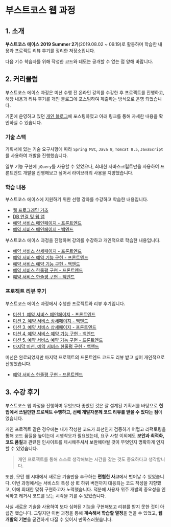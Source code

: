 # 부스트코스 웹 과정

## 1. 소개

**부스트코스 에이스 2019 Summer 2기**(2019.08.02 ~ 09.19)로 활동하며 학습한 내용과 프로젝트 리뷰 후기를 정리한 저장소입니다.

다음 기수 학습자를 위해 작성한 코드와 데모는 공개할 수 없는 점 양해 바랍니다.

## 2. 커리큘럼

부스트코스 에이스 과정은 미션 수행 전 온라인 강의를 수강한 후 프로젝트를 진행하고,
해당 내용과 리뷰 후기를 개인 블로그에 포스팅하여 제출하는 방식으로 운영 되었습니다.

기존에 운영하고 있던 [개인 블로그](https://mkki.github.io)에 포스팅하였고 아래 링크를 통해 자세한 내용을 확인하실 수 있습니다.

### 기술 스택

기획서에 있는 기술 요구사항에 따라 `Spring MVC`, `Java 8`, `Tomcat 8.5`, `JavaScript`를 사용하여 개발을 진행했습니다.

일부 기능 구현에 `jQuery`를 사용할 수 있었으나,
최대한 자바스크립트만을 사용하여 프론트엔드 개발을 진행해보고 싶어서 라이브러리 사용을 지양했습니다.

### 학습 내용

부스트코스 에이스에 지원하기 위한 선행 강좌를 수강하고 학습한 내용입니다.
* [웹 프로그래밍 기초](https://mkki.github.io/boostcourse/2019/07/12/boost-course-1.html)
* [DB 연결 및 웹 앱](https://mkki.github.io/boostcourse/2019/07/14/boost-course-2.html)
* [예약 서비스 메인페이지 - 프론트엔드](https://mkki.github.io/boostcourse/2019/07/18/boost-course-3.html)
* [예약 서비스 메인페이지 - 백엔드](https://mkki.github.io/boostcourse/2019/07/20/boost-course-4.html)

부스트코스 에이스 과정을 진행하며 강의를 수강하고 개인적으로 학습한 내용입니다.
* [예약 서비스 상세페이지 - 프론트엔드](https://mkki.github.io/boostcourse/2019/08/13/boost-course-5.html)
* [예약 서비스 예약 기능 구현 - 프론트엔드](https://mkki.github.io/boostcourse/2019/08/30/boost-course-6.html)
* [예약 서비스 예약 기능 구현 - 백엔드](https://mkki.github.io/boostcourse/2019/09/01/boost-course-7.html)
* [예약 서비스 한줄평 구현 - 프론트엔드]()
* [예약 서비스 한줄평 구현 - 백엔드]()

### 프로젝트 리뷰 후기

부스트코스 에이스 과정에서 수행한 프로젝트와 리뷰 후기입니다.
* [미션 1, 예약 서비스 메인페이지 - 프론트엔드](https://mkki.github.io/boostcourse/2019/08/08/boost-course-mission-1.html)
* [미션 2, 예약 서비스 상세페이지 - 백엔드](https://mkki.github.io/boostcourse/2019/08/23/boost-course-mission-2.html)
* [미션 3, 예약 서비스 상세페이지 - 프론트엔드](https://mkki.github.io/boostcourse/2019/08/26/boost-course-mission-3.html)
* [미션 4, 예약 서비스 예약 기능 구현 - 백엔드](https://mkki.github.io/boostcourse/2019/09/10/boost-course-mission-4.html)
* [미션 5, 예약 서비스 예약 기능 구현 - 프론트엔드](https://mkki.github.io/boostcourse/2019/09/10/boost-course-mission-5.html)
* [마지막 미션, 예약 서비스 한줄평 구현 - 백엔드]()

미션은 완료되었지만 마지막 프로젝트의 프론트엔드 코드도 리뷰 받고 싶어 개인적으로 진행했습니다.
* [예약 서비스 한줄평 구현 - 프론트엔드]()

## 3. 수강 후기

부스트코스 웹 과정을 진행하며 무엇보다 좋았던 것은 잘 설계된 기획서를 바탕으로 **현업에서 쓰일만한 프로젝트 수행하고,
선배 개발자분께 코드 리뷰를 받을 수 있다는 점**이었습니다. 

개인 프로젝트 같은 경우에는 내가 작성한 코드가 최선인지 검증하기 어렵고 리팩토링을 통해 코드 품질을 높이는데 시행착오가 필요했는데,
요구 사항 이외에도 **보안과 최적화, 코드 품질**과 관련된 인사이트를 제시해주셔서 보완해야될 것이 무엇인지 명확하게 인지할 수 있었습니다.

> 개인 프로젝트를 통해 스스로 생각해보는 시간을 갖는 것도 중요하다고 생각합니다.

또한, 모던 웹 시대에서 새로운 기술만을 추구하는 **편협한 사고**에서 벗어날 수 있었습니다.
이번 과정에서는 서비스의 특성 상 IE 하위 버전까지 대응되는 코드 작성을 지향했고, 이에 최대한 맞춰 구현하고자 노력했습니다.
덕분에 사용자 위주 개발의 중요성을 인식하고 레거시 코드를 보는 시각을 기를 수 있었습니다.

사실 새로운 기술을 사용하여 보다 심화된 기능을 구현해보고 리뷰를 받지 못한 것이 아쉽긴 했습니다.
그렇지만 이번 과정을 통해 **계속해서 학습할 열정**을 얻을 수 있었고, **웹 개발의 기본**을 굳건하게 다질 수 있어서 만족스러웠습니다.
